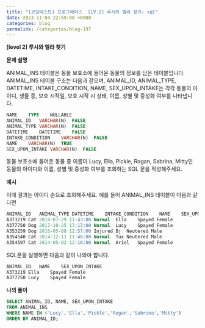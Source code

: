 ```yaml
---
title: "[코딩테스트] 프로그래머스  [LV.2] 루시와 엘라 찾기- sql"
date: 2023-11-04 22:59:00 +0900
categories: blog
permalink: /categories/blog-197
---
```



**[level 2] 루시와 엘라 찾기**



**문제 설명**

ANIMAL_INS 테이블은 동물 보호소에 들어온 동물의 정보를 담은 테이블입니다. ANIMAL_INS 테이블 구조는 다음과 같으며, ANIMAL_ID, ANIMAL_TYPE, DATETIME, INTAKE_CONDITION, NAME, SEX_UPON_INTAKE는 각각 동물의 아이디, 생물 종, 보호 시작일, 보호 시작 시 상태, 이름, 성별 및 중성화 여부를 나타냅니다.

```sql
NAME	TYPE	NULLABLE
ANIMAL_ID	VARCHAR(N)	FALSE
ANIMAL_TYPE	VARCHAR(N)	FALSE
DATETIME	DATETIME	FALSE
INTAKE_CONDITION	VARCHAR(N)	FALSE
NAME	VARCHAR(N)	TRUE
SEX_UPON_INTAKE	VARCHAR(N)	FALSE
```

동물 보호소에 들어온 동물 중 이름이 Lucy, Ella, Pickle, Rogan, Sabrina, Mitty인 동물의 아이디와 이름, 성별 및 중성화 여부를 조회하는 SQL 문을 작성해주세요.

**예시**

이때 결과는 아이디 순으로 조회해주세요. 예를 들어 ANIMAL_INS 테이블이 다음과 같다면

```sql
ANIMAL_ID	ANIMAL_TYPE	DATETIME	INTAKE_CONDITION	NAME	SEX_UPON_INTAKE
A373219	Cat	2014-07-29 11:43:00	Normal	Ella	Spayed Female
A377750	Dog	2017-10-25 17:17:00	Normal	Lucy	Spayed Female
A353259	Dog	2016-05-08 12:57:00	Injured	Bj	Neutered Male
A354540	Cat	2014-12-11 11:48:00	Normal	Tux	Neutered Male
A354597	Cat	2014-05-02 12:16:00	Normal	Ariel	Spayed Female
```

SQL문을 실행하면 다음과 같이 나와야 합니다.

```sql
ANIMAL_ID	NAME	SEX_UPON_INTAKE
A373219	Ella	Spayed Female
A377750	Lucy	Spayed Female
```



**나의 풀이**

```sql
SELECT ANIMAL_ID, NAME, SEX_UPON_INTAKE
FROM ANIMAL_INS
WHERE NAME IN ('Lucy','Ella','Pickle','Rogan','Sabrina','Mitty')
ORDER BY ANIMAL_ID;
```


